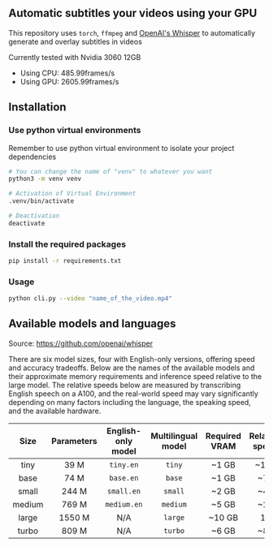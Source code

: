## Automatic subtitles your videos using your GPU

This repository uses `torch`, `ffmpeg` and [OpenAI's Whisper](https://openai.com/blog/whisper) to automatically generate and overlay subtitles in videos

Currently tested with Nvidia 3060 12GB

- Using CPU: 485.99frames/s
- Using GPU: 2605.99frames/s

## Installation

### Use python virtual environments
Remember to use python virtual environment to isolate your project dependencies

```bash
# You can change the name of "venv" to whatever you want
python3 -m venv venv

# Activation of Virtual Environment
.venv/bin/activate

# Deactivation
deactivate
```

### Install the required packages

```bash
pip install -r requirements.txt
```
### Usage
```bash
python cli.py --video "name_of_the_video.mp4"
```

## Available models and languages
Source: https://github.com/openai/whisper

There are six model sizes, four with English-only versions, offering speed and accuracy tradeoffs.
Below are the names of the available models and their approximate memory requirements and inference speed relative to the large model.
The relative speeds below are measured by transcribing English speech on a A100, and the real-world speed may vary significantly depending on many factors including the language, the speaking speed, and the available hardware.

|  Size  | Parameters | English-only model | Multilingual model | Required VRAM | Relative speed |
|:------:|:----------:|:------------------:|:------------------:|:-------------:|:--------------:|
|  tiny  |    39 M    |     `tiny.en`      |       `tiny`       |     ~1 GB     |      ~10x      |
|  base  |    74 M    |     `base.en`      |       `base`       |     ~1 GB     |      ~7x       |
| small  |   244 M    |     `small.en`     |      `small`       |     ~2 GB     |      ~4x       |
| medium |   769 M    |    `medium.en`     |      `medium`      |     ~5 GB     |      ~2x       |
| large  |   1550 M   |        N/A         |      `large`       |    ~10 GB     |       1x       |
| turbo  |   809 M    |        N/A         |      `turbo`       |     ~6 GB     |      ~8x       |